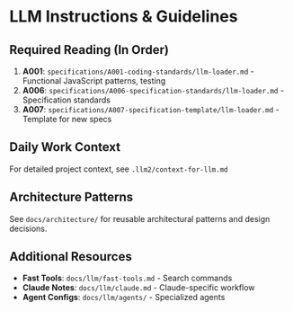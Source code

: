 # LLM Instructions & Guidelines

## Required Reading (In Order)
1. **A001**: `specifications/A001-coding-standards/llm-loader.md` - Functional JavaScript patterns, testing
2. **A006**: `specifications/A006-specification-standards/llm-loader.md` - Specification standards
3. **A007**: `specifications/A007-specification-template/llm-loader.md` - Template for new specs

## Daily Work Context
For detailed project context, see `.llm2/context-for-llm.md`

## Architecture Patterns
See `docs/architecture/` for reusable architectural patterns and design decisions.

## Additional Resources
- **Fast Tools**: `docs/llm/fast-tools.md` - Search commands
- **Claude Notes**: `docs/llm/claude.md` - Claude-specific workflow
- **Agent Configs**: `docs/llm/agents/` - Specialized agents